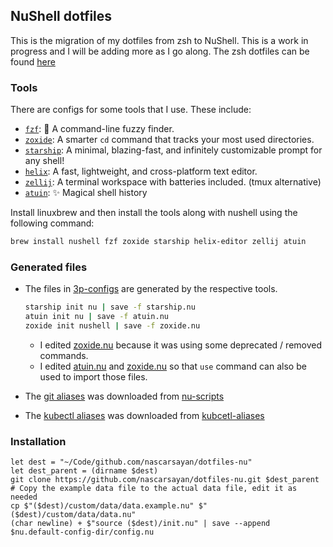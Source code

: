 ## NuShell dotfiles

This is the migration of my dotfiles from zsh to NuShell. This is a work in progress and I will be adding more as I go along.
The zsh dotfiles can be found [here](https://github.com/nascarsayan/init-linux/tree/master/home/.oh-my-zsh/custom)

### Tools

There are configs for some tools that I use. These include:
- [`fzf`](https://github.com/junegunn/fzf): 🌸 A command-line fuzzy finder.
- [`zoxide`](https://github.com/ajeetdsouza/zoxide): A smarter `cd` command that tracks your most used directories.
- [`starship`](https://github.com/starship/starship): A minimal, blazing-fast, and infinitely customizable prompt for any shell!
- [`helix`](https://github.com/helix-editor/helix): A fast, lightweight, and cross-platform text editor.
- [`zellij`](https://github.com/zellij-org/zellij): A terminal workspace with batteries included. (tmux alternative)
- [`atuin`](https://github.com/atuinsh/atuin): ✨ Magical shell history

Install linuxbrew and then install the tools along with nushell using the following command:

```sh
brew install nushell fzf zoxide starship helix-editor zellij atuin
```

### Generated files

- The files in [3p-configs](./3p-configs/) are generated by the respective tools.
    ```sh
    starship init nu | save -f starship.nu
    atuin init nu | save -f atuin.nu
    zoxide init nushell | save -f zoxide.nu
    ```
    - I edited [zoxide.nu](./3p-configs/zoxide.nu) because it was using some deprecated / removed commands.
    - I edited [atuin.nu](./3p-configs/atuin.nu) and [zoxide.nu](./3p-configs/zoxide.nu) so that `use` command can also be used to import those files.

- The [git aliases](./aliases/git.nu) was downloaded from [nu-scripts](https://github.com/nushell/nu_scripts/blob/main/aliases/git/git-aliases.nu)

- The [kubectl aliases](./aliases/kubectl.nu) was downloaded from [kubcetl-aliases](https://github.com/nascarsayan/kubectl-aliases)

### Installation

```nu
let dest = "~/Code/github.com/nascarsayan/dotfiles-nu"
let dest_parent = (dirname $dest)
git clone https://github.com/nascarsayan/dotfiles-nu.git $dest_parent
# Copy the example data file to the actual data file, edit it as needed
cp $"($dest)/custom/data/data.example.nu" $"($dest)/custom/data/data.nu"
(char newline) + $"source ($dest)/init.nu" | save --append $nu.default-config-dir/config.nu
```
